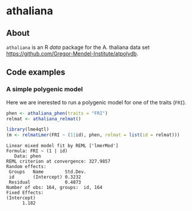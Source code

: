athaliana
=========

About
-----

`athaliana` is an R *data* package for the A. thaliana data set <https://github.com/Gregor-Mendel-Institute/atpolydb>.

Code examples
-------------

### A simple polygenic model

Here we are inerested to run a polygenic model for one of the traits (`FRI`).

``` r
phen <- athaliana_phen(traits = "FRI")
relmat <- athaliana_relmat()

library(lme4qtl)
(m <- relmatLmer(FRI ~ (1|id), phen, relmat = list(id = relmat)))
```

    Linear mixed model fit by REML ['lmerMod']
    Formula: FRI ~ (1 | id)
       Data: phen
    REML criterion at convergence: 327.9857
    Random effects:
     Groups   Name        Std.Dev.
     id       (Intercept) 0.3232  
     Residual             0.4873  
    Number of obs: 164, groups:  id, 164
    Fixed Effects:
    (Intercept)  
          1.182
